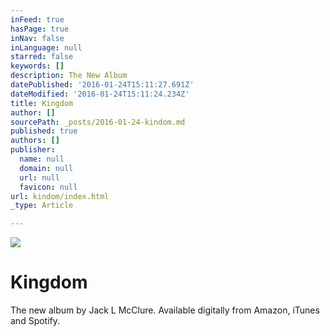```yaml
---
inFeed: true
hasPage: true
inNav: false
inLanguage: null
starred: false
keywords: []
description: The New Album
datePublished: '2016-01-24T15:11:27.691Z'
dateModified: '2016-01-24T15:11:24.234Z'
title: Kingdom
author: []
sourcePath: _posts/2016-01-24-kindom.md
published: true
authors: []
publisher:
  name: null
  domain: null
  url: null
  favicon: null
url: kindom/index.html
_type: Article

---
```

![](https://s3-us-west-2.amazonaws.com/the-grid-img/p/971129b80d0dcbf50f9b6c9a53ecefa311b7ba1a.jpg)

# Kingdom

The new album by Jack L McClure. Available digitally from Amazon, iTunes and Spotify.